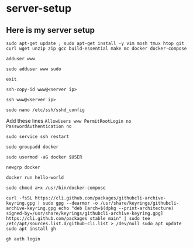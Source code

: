 # server-setup

## Here is my server setup

```
sudo apt-get update ; sudo apt-get install -y vim mosh tmux htop git curl wget unzip zip gcc build-essential make mc docker docker-compose
```

`adduser www`

`sudo adduser www sudo`

`exit`

`ssh-copy-id www@<server ip>`

`ssh www@<server ip>`

`sudo nano /etc/ssh/sshd_config`

Add these lines
`AllowUsers www
PermitRootLogin no
PasswordAuthentication no`

`sudo service ssh restart`

`sudo groupadd docker`

`sudo usermod -aG docker $USER`

`newgrp docker`

`docker run hello-world`

`sudo chmod a+x /usr/bin/docker-compose`

`curl -fsSL https://cli.github.com/packages/githubcli-archive-keyring.gpg | sudo gpg --dearmor -o /usr/share/keyrings/githubcli-archive-keyring.gpg
echo "deb [arch=$(dpkg --print-architecture) signed-by=/usr/share/keyrings/githubcli-archive-keyring.gpg] https://cli.github.com/packages stable main" | sudo tee /etc/apt/sources.list.d/github-cli.list > /dev/null
sudo apt update
sudo apt install gh`

`gh auth login`
